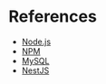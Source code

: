 # References

- [Node.js](https://nodejs.org/ko)
- [NPM](https://www.npmjs.com)
- [MySQL](https://dev.mysql.com)
- [NestJS](https://nestjs.com)

